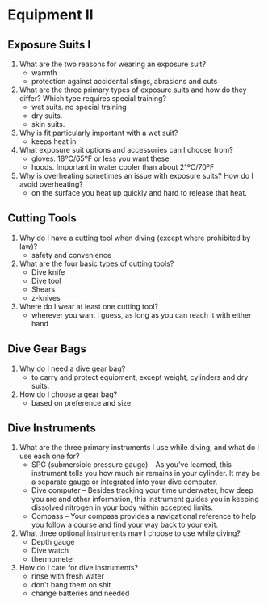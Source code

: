# Equipment II

## Exposure Suits I

1. What are the two reasons for wearing an exposure suit?
   - warmth
   - protection against accidental stings, abrasions and cuts
2. What are the three primary types of exposure suits and how do they differ? Which type requires special training?
   - wet suits. no special training
   - dry suits.
   - skin suits.
3. Why is fit particularly important with a wet suit?
   - keeps heat in
4. What exposure suit options and accessories can I choose from?
   - gloves. 18ºC/65ºF or less you want these
   - hoods. Important in water cooler than about 21ºC/70ºF
5. Why is overheating sometimes an issue with exposure suits? How do I avoid overheating?
   - on the surface you heat up quickly and hard to release that heat.

## Cutting Tools

1. Why do I have a cutting tool when diving (except where prohibited by law)?
   - safety and convenience
2. What are the four basic types of cutting tools?
   - Dive knife
   - Dive tool
   - Shears
   - z-knives
3. Where do I wear at least one cutting tool?
   - wherever you want i guess, as long as you can reach it with either hand

## Dive Gear Bags

1. Why do I need a dive gear bag?
   - to carry and protect equipment, except weight, cylinders and dry suits.
2. How do I choose a gear bag?
   - based on preference and size

## Dive Instruments

1. What are the three primary instruments I use while diving, and what do I use each one for?
   - SPG (submersible pressure gauge) – As you’ve learned, this instrument tells you how much air remains in your cylinder. It may be a separate gauge or integrated into your dive computer.
   - Dive computer – Besides tracking your time underwater, how deep you are and other information, this instrument guides you in keeping dissolved nitrogen in your body within accepted limits.
   - Compass – Your compass provides a navigational reference to help you follow a course and find your way back to your exit.
2. What three optional instruments may I choose to use while diving?
   - Depth gauge
   - Dive watch
   - thermometer
3. How do I care for dive instruments?
   - rinse with fresh water
   - don't bang them on shit
   - change batteries and needed
